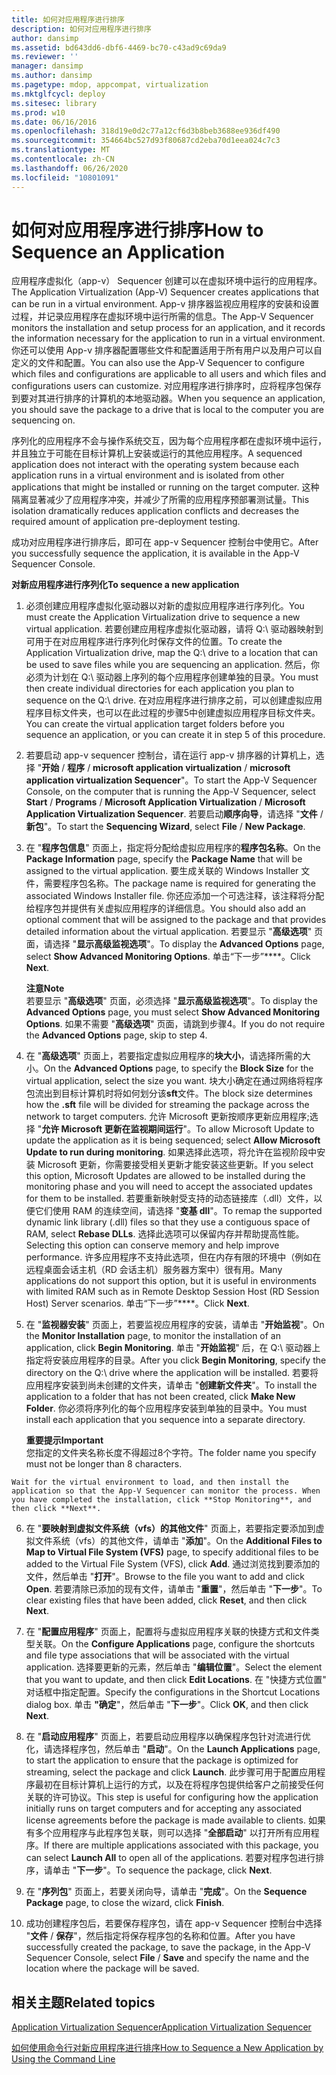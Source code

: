 ```yaml
---
title: 如何对应用程序进行排序
description: 如何对应用程序进行排序
author: dansimp
ms.assetid: bd643dd6-dbf6-4469-bc70-c43ad9c69da9
ms.reviewer: ''
manager: dansimp
ms.author: dansimp
ms.pagetype: mdop, appcompat, virtualization
ms.mktglfcycl: deploy
ms.sitesec: library
ms.prod: w10
ms.date: 06/16/2016
ms.openlocfilehash: 318d19e0d2c77a12cf6d3b8beb3688ee936df490
ms.sourcegitcommit: 354664bc527d93f80687cd2eba70d1eea024c7c3
ms.translationtype: MT
ms.contentlocale: zh-CN
ms.lasthandoff: 06/26/2020
ms.locfileid: "10801091"
---
```

# <span data-ttu-id="66e38-103">如何对应用程序进行排序</span><span class="sxs-lookup"><span data-stu-id="66e38-103">How to Sequence an Application</span></span>


<span data-ttu-id="66e38-104">应用程序虚拟化（app-v） Sequencer 创建可以在虚拟环境中运行的应用程序。</span><span class="sxs-lookup"><span data-stu-id="66e38-104">The Application Virtualization (App-V) Sequencer creates applications that can be run in a virtual environment.</span></span> <span data-ttu-id="66e38-105">App-v 排序器监视应用程序的安装和设置过程，并记录应用程序在虚拟环境中运行所需的信息。</span><span class="sxs-lookup"><span data-stu-id="66e38-105">The App-V Sequencer monitors the installation and setup process for an application, and it records the information necessary for the application to run in a virtual environment.</span></span> <span data-ttu-id="66e38-106">你还可以使用 App-v 排序器配置哪些文件和配置适用于所有用户以及用户可以自定义的文件和配置。</span><span class="sxs-lookup"><span data-stu-id="66e38-106">You can also use the App-V Sequencer to configure which files and configurations are applicable to all users and which files and configurations users can customize.</span></span> <span data-ttu-id="66e38-107">对应用程序进行排序时，应将程序包保存到要对其进行排序的计算机的本地驱动器。</span><span class="sxs-lookup"><span data-stu-id="66e38-107">When you sequence an application, you should save the package to a drive that is local to the computer you are sequencing on.</span></span>

<span data-ttu-id="66e38-108">序列化的应用程序不会与操作系统交互，因为每个应用程序都在虚拟环境中运行，并且独立于可能在目标计算机上安装或运行的其他应用程序。</span><span class="sxs-lookup"><span data-stu-id="66e38-108">A sequenced application does not interact with the operating system because each application runs in a virtual environment and is isolated from other applications that might be installed or running on the target computer.</span></span> <span data-ttu-id="66e38-109">这种隔离显著减少了应用程序冲突，并减少了所需的应用程序预部署测试量。</span><span class="sxs-lookup"><span data-stu-id="66e38-109">This isolation dramatically reduces application conflicts and decreases the required amount of application pre-deployment testing.</span></span>

<span data-ttu-id="66e38-110">成功对应用程序进行排序后，即可在 app-v Sequencer 控制台中使用它。</span><span class="sxs-lookup"><span data-stu-id="66e38-110">After you successfully sequence the application, it is available in the App-V Sequencer Console.</span></span>

**<span data-ttu-id="66e38-111">对新应用程序进行序列化</span><span class="sxs-lookup"><span data-stu-id="66e38-111">To sequence a new application</span></span>**

1.  <span data-ttu-id="66e38-112">必须创建应用程序虚拟化驱动器以对新的虚拟应用程序进行序列化。</span><span class="sxs-lookup"><span data-stu-id="66e38-112">You must create the Application Virtualization drive to sequence a new virtual application.</span></span> <span data-ttu-id="66e38-113">若要创建应用程序虚拟化驱动器，请将 Q:\\ 驱动器映射到可用于在对应用程序进行序列化时保存文件的位置。</span><span class="sxs-lookup"><span data-stu-id="66e38-113">To create the Application Virtualization drive, map the Q:\\ drive to a location that can be used to save files while you are sequencing an application.</span></span> <span data-ttu-id="66e38-114">然后，你必须为计划在 Q:\\ 驱动器上序列的每个应用程序创建单独的目录。</span><span class="sxs-lookup"><span data-stu-id="66e38-114">You must then create individual directories for each application you plan to sequence on the Q:\\ drive.</span></span> <span data-ttu-id="66e38-115">在对应用程序进行排序之前，可以创建虚拟应用程序目标文件夹，也可以在此过程的步骤5中创建虚拟应用程序目标文件夹。</span><span class="sxs-lookup"><span data-stu-id="66e38-115">You can create the virtual application target folders before you sequence an application, or you can create it in step 5 of this procedure.</span></span>

2.  <span data-ttu-id="66e38-116">若要启动 app-v sequencer 控制台，请在运行 app-v 排序器的计算机上，选择 "**开始**  /  **程序**  /  **microsoft application virtualization**  /  **microsoft application virtualization Sequencer**"。</span><span class="sxs-lookup"><span data-stu-id="66e38-116">To start the App-V Sequencer Console, on the computer that is running the App-V Sequencer, select **Start** / **Programs** / **Microsoft Application Virtualization** / **Microsoft Application Virtualization Sequencer**.</span></span> <span data-ttu-id="66e38-117">若要启动**顺序向导**，请选择 "**文件**  /  **新包**"。</span><span class="sxs-lookup"><span data-stu-id="66e38-117">To start the **Sequencing Wizard**, select **File** / **New Package**.</span></span>

3.  <span data-ttu-id="66e38-118">在 "**程序包信息**" 页面上，指定将分配给虚拟应用程序的**程序包名称**。</span><span class="sxs-lookup"><span data-stu-id="66e38-118">On the **Package Information** page, specify the **Package Name** that will be assigned to the virtual application.</span></span> <span data-ttu-id="66e38-119">要生成关联的 Windows Installer 文件，需要程序包名称。</span><span class="sxs-lookup"><span data-stu-id="66e38-119">The package name is required for generating the associated Windows Installer file.</span></span> <span data-ttu-id="66e38-120">你还应添加一个可选注释，该注释将分配给程序包并提供有关虚拟应用程序的详细信息。</span><span class="sxs-lookup"><span data-stu-id="66e38-120">You should also add an optional comment that will be assigned to the package and that provides detailed information about the virtual application.</span></span> <span data-ttu-id="66e38-121">若要显示 "**高级选项**" 页面，请选择 "**显示高级监视选项**"。</span><span class="sxs-lookup"><span data-stu-id="66e38-121">To display the **Advanced Options** page, select **Show Advanced Monitoring Options**.</span></span> <span data-ttu-id="66e38-122">单击“下一步”\*\*\*\*。</span><span class="sxs-lookup"><span data-stu-id="66e38-122">Click **Next**.</span></span>

    **<span data-ttu-id="66e38-123">注意</span><span class="sxs-lookup"><span data-stu-id="66e38-123">Note</span></span>**  
    <span data-ttu-id="66e38-124">若要显示 "**高级选项**" 页面，必须选择 "**显示高级监视选项**"。</span><span class="sxs-lookup"><span data-stu-id="66e38-124">To display the **Advanced Options** page, you must select **Show Advanced Monitoring Options**.</span></span> <span data-ttu-id="66e38-125">如果不需要 "**高级选项**" 页面，请跳到步骤4。</span><span class="sxs-lookup"><span data-stu-id="66e38-125">If you do not require the **Advanced Options** page, skip to step 4.</span></span>



4.  <span data-ttu-id="66e38-126">在 "**高级选项**" 页面上，若要指定虚拟应用程序的**块大小**，请选择所需的大小。</span><span class="sxs-lookup"><span data-stu-id="66e38-126">On the **Advanced Options** page, to specify the **Block Size** for the virtual application, select the size you want.</span></span> <span data-ttu-id="66e38-127">块大小确定在通过网络将程序包流出到目标计算机时将如何划分该**sft**文件。</span><span class="sxs-lookup"><span data-stu-id="66e38-127">The block size determines how the **.sft** file will be divided for streaming the package across the network to target computers.</span></span> <span data-ttu-id="66e38-128">允许 Microsoft 更新按顺序更新应用程序;选择 "**允许 Microsoft 更新在监视期间运行**"。</span><span class="sxs-lookup"><span data-stu-id="66e38-128">To allow Microsoft Update to update the application as it is being sequenced; select **Allow Microsoft Update to run during monitoring**.</span></span> <span data-ttu-id="66e38-129">如果选择此选项，将允许在监视阶段中安装 Microsoft 更新，你需要接受相关更新才能安装这些更新。</span><span class="sxs-lookup"><span data-stu-id="66e38-129">If you select this option, Microsoft Updates are allowed to be installed during the monitoring phase and you will need to accept the associated updates for them to be installed.</span></span> <span data-ttu-id="66e38-130">若要重新映射受支持的动态链接库（.dll）文件，以便它们使用 RAM 的连续空间，请选择 "**变基 dll**"。</span><span class="sxs-lookup"><span data-stu-id="66e38-130">To remap the supported dynamic link library (.dll) files so that they use a contiguous space of RAM, select **Rebase DLLs**.</span></span> <span data-ttu-id="66e38-131">选择此选项可以保留内存并帮助提高性能。</span><span class="sxs-lookup"><span data-stu-id="66e38-131">Selecting this option can conserve memory and help improve performance.</span></span> <span data-ttu-id="66e38-132">许多应用程序不支持此选项，但在内存有限的环境中（例如在远程桌面会话主机（RD 会话主机）服务器方案中）很有用。</span><span class="sxs-lookup"><span data-stu-id="66e38-132">Many applications do not support this option, but it is useful in environments with limited RAM such as in Remote Desktop Session Host (RD Session Host) Server scenarios.</span></span> <span data-ttu-id="66e38-133">单击“下一步”\*\*\*\*。</span><span class="sxs-lookup"><span data-stu-id="66e38-133">Click **Next**.</span></span>

5.  <span data-ttu-id="66e38-134">在 "**监视器安装**" 页面上，若要监视应用程序的安装，请单击 "**开始监视**"。</span><span class="sxs-lookup"><span data-stu-id="66e38-134">On the **Monitor Installation** page, to monitor the installation of an application, click **Begin Monitoring**.</span></span> <span data-ttu-id="66e38-135">单击 "**开始监视**" 后，在 Q:\\ 驱动器上指定将安装应用程序的目录。</span><span class="sxs-lookup"><span data-stu-id="66e38-135">After you click **Begin Monitoring**, specify the directory on the Q:\\ drive where the application will be installed.</span></span> <span data-ttu-id="66e38-136">若要将应用程序安装到尚未创建的文件夹，请单击 "**创建新文件夹**"。</span><span class="sxs-lookup"><span data-stu-id="66e38-136">To install the application to a folder that has not been created, click **Make New Folder**.</span></span> <span data-ttu-id="66e38-137">你必须将序列化的每个应用程序安装到单独的目录中。</span><span class="sxs-lookup"><span data-stu-id="66e38-137">You must install each application that you sequence into a separate directory.</span></span>

    **<span data-ttu-id="66e38-138">重要提示</span><span class="sxs-lookup"><span data-stu-id="66e38-138">Important</span></span>**  
    <span data-ttu-id="66e38-139">您指定的文件夹名称长度不得超过8个字符。</span><span class="sxs-lookup"><span data-stu-id="66e38-139">The folder name you specify must not be longer than 8 characters.</span></span>



~~~
Wait for the virtual environment to load, and then install the application so that the App-V Sequencer can monitor the process. When you have completed the installation, click **Stop Monitoring**, and then click **Next**.
~~~

6. <span data-ttu-id="66e38-140">在 "**要映射到虚拟文件系统（vfs）的其他文件**" 页面上，若要指定要添加到虚拟文件系统（vfs）的其他文件，请单击 "**添加**"。</span><span class="sxs-lookup"><span data-stu-id="66e38-140">On the **Additional Files to Map to Virtual File System (VFS)** page, to specify additional files to be added to the Virtual File System (VFS), click **Add**.</span></span> <span data-ttu-id="66e38-141">通过浏览找到要添加的文件，然后单击 "**打开**"。</span><span class="sxs-lookup"><span data-stu-id="66e38-141">Browse to the file you want to add and click **Open**.</span></span> <span data-ttu-id="66e38-142">若要清除已添加的现有文件，请单击 "**重置**"，然后单击 "**下一步**"。</span><span class="sxs-lookup"><span data-stu-id="66e38-142">To clear existing files that have been added, click **Reset**, and then click **Next**.</span></span>

7. <span data-ttu-id="66e38-143">在 "**配置应用程序**" 页面上，配置将与虚拟应用程序关联的快捷方式和文件类型关联。</span><span class="sxs-lookup"><span data-stu-id="66e38-143">On the **Configure Applications** page, configure the shortcuts and file type associations that will be associated with the virtual application.</span></span> <span data-ttu-id="66e38-144">选择要更新的元素，然后单击 "**编辑位置**"。</span><span class="sxs-lookup"><span data-stu-id="66e38-144">Select the element that you want to update, and then click **Edit Locations**.</span></span> <span data-ttu-id="66e38-145">在 "快捷方式位置" 对话框中指定配置。</span><span class="sxs-lookup"><span data-stu-id="66e38-145">Specify the configurations in the Shortcut Locations dialog box.</span></span> <span data-ttu-id="66e38-146">单击 **"确定**"，然后单击 "**下一步**"。</span><span class="sxs-lookup"><span data-stu-id="66e38-146">Click **OK**, and then click **Next**.</span></span>

8. <span data-ttu-id="66e38-147">在 "**启动应用程序**" 页面上，若要启动应用程序以确保程序包针对流进行优化，请选择程序包，然后单击 "**启动**"。</span><span class="sxs-lookup"><span data-stu-id="66e38-147">On the **Launch Applications** page, to start the application to ensure that the package is optimized for streaming, select the package and click **Launch**.</span></span> <span data-ttu-id="66e38-148">此步骤可用于配置应用程序最初在目标计算机上运行的方式，以及在将程序包提供给客户之前接受任何关联的许可协议。</span><span class="sxs-lookup"><span data-stu-id="66e38-148">This step is useful for configuring how the application initially runs on target computers and for accepting any associated license agreements before the package is made available to clients.</span></span> <span data-ttu-id="66e38-149">如果有多个应用程序与此程序包关联，则可以选择 "**全部启动**" 以打开所有应用程序。</span><span class="sxs-lookup"><span data-stu-id="66e38-149">If there are multiple applications associated with this package, you can select **Launch All** to open all of the applications.</span></span> <span data-ttu-id="66e38-150">若要对程序包进行排序，请单击 "**下一步**"。</span><span class="sxs-lookup"><span data-stu-id="66e38-150">To sequence the package, click **Next**.</span></span>

9. <span data-ttu-id="66e38-151">在 "**序列包**" 页面上，若要关闭向导，请单击 "**完成**"。</span><span class="sxs-lookup"><span data-stu-id="66e38-151">On the **Sequence Package** page, to close the wizard, click **Finish**.</span></span>

10. <span data-ttu-id="66e38-152">成功创建程序包后，若要保存程序包，请在 app-v Sequencer 控制台中选择 "**文件**  /  **保存**"，然后指定将保存程序包的名称和位置。</span><span class="sxs-lookup"><span data-stu-id="66e38-152">After you have successfully created the package, to save the package, in the App-V Sequencer Console, select **File** / **Save** and specify the name and the location where the package will be saved.</span></span>

## <span data-ttu-id="66e38-153">相关主题</span><span class="sxs-lookup"><span data-stu-id="66e38-153">Related topics</span></span>


[<span data-ttu-id="66e38-154">Application Virtualization Sequencer</span><span class="sxs-lookup"><span data-stu-id="66e38-154">Application Virtualization Sequencer</span></span>](application-virtualization-sequencer.md)

[<span data-ttu-id="66e38-155">如何使用命令行对新应用程序进行排序</span><span class="sxs-lookup"><span data-stu-id="66e38-155">How to Sequence a New Application by Using the Command Line</span></span>](how-to-sequence-a-new-application-by-using-the-command-line.md)









